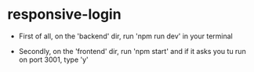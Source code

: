 # responsive-login

- First of all, on the 'backend' dir, run 'npm run dev' in your terminal 

- Secondly, on the 'frontend' dir, run 'npm start' and if it asks you tu run on port 3001, type 'y'
